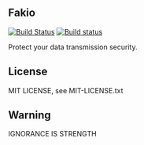 ## Fakio

[![Build Status](https://travis-ci.org/SerhoLiu/fakio.svg?branch=master)](https://travis-ci.org/SerhoLiu/fakio)
[![Build status](https://ci.appveyor.com/api/projects/status/1ircq7dy2i9oykfa?svg=true)](https://ci.appveyor.com/project/SerhoLiu/fakio)


Protect your data transmission security.

## License

MIT LICENSE, see MIT-LICENSE.txt

## Warning

IGNORANCE IS STRENGTH
